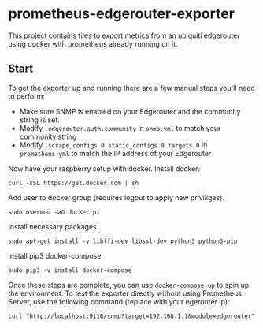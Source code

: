 # prometheus-edgerouter-exporter
This project contains files to export metrics from an ubiquiti edgerouter using docker with prometheus already running on it.

## Start
To get the exporter up and running there are a few manual steps you'll need to perform:
- Make sure SNMP is enabled on your Edgerouter and the community string is set.
- Modify `.edgerouter.auth.community` in `snmp.yml` to match your community
  string
- Modify `.scrape_configs.0.static_configs.0.targets.0` in `prometheus.yml` to
  match the IP address of your Edgerouter

Now have your raspberry setup with docker.
Install docker:
```
curl -sSL https://get.docker.com | sh
```

Add user to docker group (requires logout to apply new priviliges).
```
sudo usermod -aG docker pi
```

Install necessary packages.
```
sudo apt-get install -y libffi-dev libssl-dev python3 python3-pip
```

Install pip3 docker-compose.
```
sudo pip3 -v install docker-compose 
```

Once these steps are complete, you can use `docker-compose up` to spin up the
environment. To test the exporter directly without using Prometheus Server,
use the following command (replace with your egerouter ip):
```
curl "http://localhost:9116/snmp?target=192.168.1.1&module=edgerouter"
```
